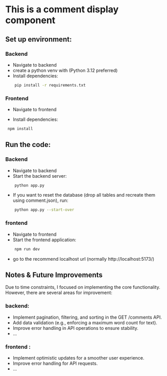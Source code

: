# This is a comment display component

## Set up environment:

### Backend

- Navigate to backend
- create a python venv with (Python 3.12 preferred)
- Install dependencies:

```sh
    pip install -r requirements.txt
```

### Frontend

- Navigate to frontend

- Install dependencies:

```sh
 npm install
```

## Run the code:

### Backend

- Navigate to backend
- Start the backend server:

```sh
    python app.py
```

- If you want to reset the database (drop all tables and recreate them using comment.json), run:

```sh
    python app.py --start-over
```

### frontend

- Navigate to frontend
- Start the frontend application:

```sh
    npm run dev
```

- go to the recommend localhost url (normally http://localhost:5173/)

## Notes & Future Improvements

Due to time constraints, I focused on implementing the core functionality. However, there are several areas for improvement:

### backend:

- Implement pagination, filtering, and sorting in the GET /comments API.
- Add data validation (e.g., enforcing a maximum word count for text).
- Improve error handling in API operations to ensure stability.
- ...

### frontend :

- Implement optimistic updates for a smoother user experience.
- Improve error handling for API requests.
- ...
